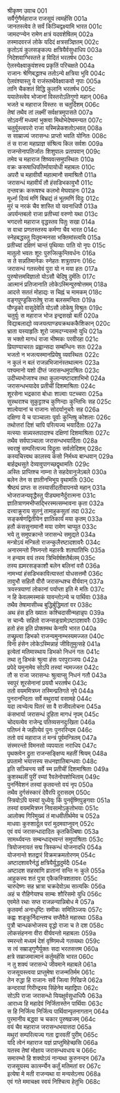 श्रीकृष्ण उवाच	001  
सर्वैर्गुणैर्महाराज राजसूयं त्वमर्हसि	001a  
जानतस्त्वेव ते सर्वं किञ्चिद्वक्ष्यामि भारत	001c  
जामदग्न्येन रामेण क्षत्रं यदवशेषितम्	002a  
तस्मादवरजं लोके यदिदं क्षत्रसञ्ज्ञितम्	002c  
कृतोऽयं कुलसङ्कल्पः क्षत्रियैर्वसुधाधिप	003a  
निदेशवाग्भिस्तत्ते ह विदितं भरतर्षभ	003c  
ऐलस्येक्ष्वाकुवंशस्य प्रकृतिं परिचक्षते	004a  
राजानः श्रेणिबद्धाश्च ततोऽन्ये क्षत्रिया भुवि	004c  
ऐलवंश्यास्तु ये राजंस्तथैवेक्ष्वाकवो नृपाः	005a  
तानि चैकशतं विद्धि कुलानि भरतर्षभ	005c  
ययातेस्त्वेव भोजानां विस्तरोऽतिगुणो महान्	006a  
भजते च महाराज विस्तरः स चतुर्दिशम्	006c  
तेषां तथैव तां लक्ष्मीं सर्वक्षत्रमुपासते	007a  
सोऽवनीं मध्यमां भुक्त्वा मिथोभेदेष्वमन्यत	007c  
चतुर्युस्त्वपरो राजा यस्मिन्नेकशतोऽभवत्	008a  
स साम्राज्यं जरासन्धः प्राप्तो भवति योनितः	008c  
तं स राजा महाप्राज्ञ संश्रित्य किल सर्वशः	009a  
राजन्सेनापतिर्जातः शिशुपालः प्रतापवान्	009c  
तमेव च महाराज शिष्यवत्समुपस्थितः	010a  
वक्रः करूषाधिपतिर्मायायोधी महाबलः	010c  
अपरौ च महावीर्यौ महात्मानौ समाश्रितौ	011a  
जरासन्धं महावीर्यं तौ हंसडिभकावुभौ	011c  
दन्तवक्रः करूषश्च कलभो मेघवाहनः	012a  
मूर्ध्ना दिव्यं मणिं बिभ्रद्यं तं भूतमणिं विदुः	012c  
मुरं च नरकं चैव शास्ति यो यवनाधिपौ	013a  
अपर्यन्तबलो राजा प्रतीच्यां वरुणो यथा	013c  
भगदत्तो महाराज वृद्धस्तव पितुः सखा	014a  
स वाचा प्रणतस्तस्य कर्मणा चैव भारत	014c  
स्नेहबद्धस्तु पितृवन्मनसा भक्तिमांस्त्वयि	015a  
प्रतीच्यां दक्षिणं चान्तं पृथिव्याः पाति यो नृपः	015c  
मातुलो भवतः शूरः पुरुजित्कुन्तिवर्धनः	016a  
स ते सन्नतिमानेकः स्नेहतः शत्रुतापनः	016c  
जरासन्धं गतस्त्वेवं पुरा यो न मया हतः	017a  
पुरुषोत्तमविज्ञातो योऽसौ चेदिषु दुर्मतिः	017c  
आत्मानं प्रतिजानाति लोकेऽस्मिन्पुरुषोत्तमम्	018a  
आदत्ते सततं मोहाद्यः स चिह्नं च मामकम्	018c  
वङ्गपुण्ड्रकिरातेषु राजा बलसमन्वितः	019a  
पौण्ड्रको वासुदेवेति योऽसौ लोकेषु विश्रुतः	019c  
चतुर्युः स महाराज भोज इन्द्रसखो बली	020a  
विद्याबलाद्यो व्यजयत्पाण्ड्यक्रथककैशिकान्	020c  
भ्राता यस्याहृतिः शूरो जामदग्न्यसमो युधि	021a  
स भक्तो मागधं राजा भीष्मकः परवीरहा	021c  
प्रियाण्याचरतः प्रह्वान्सदा सम्बन्धिनः सतः	022a  
भजतो न भजत्यस्मानप्रियेषु व्यवस्थितः	022c  
न कुलं न बलं राजन्नभिजानंस्तथात्मनः	023a  
पश्यमानो यशो दीप्तं जरासन्धमुपाश्रितः	023c  
उदीच्यभोजाश्च तथा कुलान्यष्टादशाभिभो	024a  
जरासन्धभयादेव प्रतीचीं दिशमाश्रिताः	024c  
शूरसेना भद्रकारा बोधाः शाल्वाः पटच्चराः	025a  
सुस्थराश्च सुकुट्टाश्च कुणिन्दाः कुन्तिभिः सह	025c  
शाल्वेयानां च राजानः सोदर्यानुचरैः सह	026a  
दक्षिणा ये च पाञ्चालाः पूर्वाः कुन्तिषु कोशलाः	026c  
तथोत्तरां दिशं चापि परित्यज्य भयार्दिताः	027a  
मत्स्याः सन्न्यस्तपादाश्च दक्षिणां दिशमाश्रिताः	027c  
तथैव सर्वपाञ्चाला जरासन्धभयार्दिताः	028a  
स्वराष्ट्रं सम्परित्यज्य विद्रुताः सर्वतोदिशम्	028c  
कस्यचित्त्वथ कालस्य कंसो निर्मथ्य बान्धवान्	029a  
बार्हद्रथसुते देव्यावुपागच्छद्वृथामतिः	029c  
अस्तिः प्राप्तिश्च नाम्ना ते सहदेवानुजेऽबले	030a  
बलेन तेन स ज्ञातीनभिभूय वृथामतिः	030c  
श्रैष्ठ्यं प्राप्तः स तस्यासीदतीवापनयो महान्	031a  
भोजराजन्यवृद्धैस्तु पीड्यमानैर्दुरात्मना	031c  
ज्ञातित्राणमभीप्सद्भिरस्मत्सम्भावना कृता	032a  
दत्त्वाक्रूराय सुतनुं तामाहुकसुतां तदा	032c  
सङ्कर्षणद्वितीयेन ज्ञातिकार्यं मया कृतम्	033a  
हतौ कंससुनामानौ मया रामेण चाप्युत	033c  
भये तु समुपक्रान्ते जरासन्धे समुद्यते	034a  
मन्त्रोऽयं मन्त्रितो राजन्कुलैरष्टादशावरैः	034c  
अनारमन्तो निघ्नन्तो महास्त्रैः शतघातिभिः	035a  
न हन्याम वयं तस्य त्रिभिर्वर्षशतैर्बलम्	035c  
तस्य ह्यमरसङ्काशौ बलेन बलिनां वरौ	036a  
नामभ्यां हंसडिभकावित्यास्तां योधसत्तमौ	036c  
तावुभौ सहितौ वीरौ जरासन्धश्च वीर्यवान्	037a  
त्रयस्त्रयाणां लोकानां पर्याप्ता इति मे मतिः	037c  
न हि केवलमस्माकं यावन्तोऽन्ये च पार्थिवाः	038a  
तथैव तेषामासीच्च बुद्धिर्बुद्धिमतां वर	038c  
अथ हंस इति ख्यातः कश्चिदासीन्महान्नृपः	039a  
स चान्यैः सहितो राजन्सङ्ग्रामेऽष्टादशावरैः	039c  
हतो हंस इति प्रोक्तमथ केनापि भारत	040a  
तच्छ्रुत्वा डिभको राजन्यमुनाम्भस्यमज्जत	040c  
विना हंसेन लोकेऽस्मिन्नाहं जीवितुमुत्सहे	041a  
इत्येतां मतिमास्थाय डिभको निधनं गतः	041c  
तथा तु डिभकं श्रुत्वा हंसः परपुरञ्जयः	042a  
प्रपेदे यमुनामेव सोऽपि तस्यां न्यमज्जत	042c  
तौ स राजा जरासन्धः श्रुत्वाप्सु निधनं गतौ	043a  
स्वपुरं शूरसेनानां प्रययौ भरतर्षभ	043c  
ततो वयममित्रघ्न तस्मिन्प्रतिगते नृपे	044a  
पुनरानन्दिताः सर्वे मथुरायां वसामहे	044c  
यदा त्वभ्येत्य पितरं सा वै राजीवलोचना	045a  
कंसभार्या जरासन्धं दुहिता मागधं नृपम्	045c  
चोदयत्येव राजेन्द्र पतिव्यसनदुःखिता	046a  
पतिघ्नं मे जहीत्येवं पुनः पुनररिन्दम	046c  
ततो वयं महाराज तं मन्त्रं पूर्वमन्त्रितम्	047a  
संस्मरन्तो विमनसो व्यपयाता नराधिप	047c  
पृथक्त्वेन द्रुता राजन्सङ्क्षिप्य महतीं श्रियम्	048a  
प्रपतामो भयात्तस्य सधनज्ञातिबान्धवाः	048c  
इति सञ्चिन्त्य सर्वे स्म प्रतीचीं दिशमाश्रिताः	049a  
कुशस्थलीं पुरीं रम्यां रैवतेनोपशोभिताम्	049c  
पुनर्निवेशनं तस्यां कृतवन्तो वयं नृप	050a  
तथैव दुर्गसंस्कारं देवैरपि दुरासदम्	050c  
स्त्रियोऽपि यस्यां युध्येयुः किं पुनर्वृष्णिपुङ्गवाः	051a  
तस्यां वयममित्रघ्न निवसामोऽकुतोभयाः	051c  
आलोक्य गिरिमुख्यं तं माधवीतीर्थमेव च	052a  
माधवाः कुरुशार्दूल परां मुदमवाप्नुवन्	052c  
एवं वयं जरासन्धादादितः कृतकिल्बिषाः	053a  
सामर्थ्यवन्तः सम्बन्धाद्भवन्तं समुपाश्रिताः	053c  
त्रियोजनायतं सद्म त्रिस्कन्धं योजनादधि	054a  
योजनान्ते शतद्वारं विक्रमक्रमतोरणम्	054c  
अष्टादशावरैर्नद्धं क्षत्रियैर्युद्धदुर्मदैः	054e  
अष्टादश सहस्राणि व्रातानां सन्ति नः कुले	055a  
आहुकस्य शतं पुत्रा एकैकस्त्रिशतावरः	055c  
चारुदेष्णः सह भ्रात्रा चक्रदेवोऽथ सात्यकिः	056a  
अहं च रौहिणेयश्च साम्बः शौरिसमो युधि	056c  
एवमेते रथाः सप्त राजन्नन्यान्निबोध मे	057a  
कृतवर्मा अनाधृष्टिः समीकः समितिञ्जयः	057c  
कह्वः शङ्कुर्निदान्तश्च सप्तैवैते महारथाः	058a  
पुत्रौ चान्धकभोजस्य वृद्धो राजा च ते दश	058c  
लोकसंहनना वीरा वीर्यवन्तो महाबलाः	059a  
स्मरन्तो मध्यमं देशं वृष्णिमध्ये गतव्यथाः	059c  
स त्वं सम्राड्गुणैर्युक्तः सदा भरतसत्तम	060a  
क्षत्रे सम्राजमात्मानं कर्तुमर्हसि भारत	060c  
न तु शक्यं जरासन्धे जीवमाने महाबले	061a  
राजसूयस्त्वया प्राप्तुमेषा राजन्मतिर्मम	061c  
तेन रुद्धा हि राजानः सर्वे जित्वा गिरिव्रजे	062a  
कन्दरायां गिरीन्द्रस्य सिंहेनेव महाद्विपाः	062c  
सोऽपि राजा जरासन्धो यियक्षुर्वसुधाधिपैः	063a  
आराध्य हि महादेवं निर्जितास्तेन पार्थिवाः	063c  
स हि निर्जित्य निर्जित्य पार्थिवान्पृतनागतान्	064a  
पुरमानीय बद्ध्वा च चकार पुरुषव्रजम्	064c  
वयं चैव महाराज जरासन्धभयात्तदा	065a  
मथुरां सम्परित्यज्य गता द्वारवतीं पुरीम्	065c  
यदि त्वेनं महाराज यज्ञं प्राप्तुमिहेच्छसि	066a  
यतस्व तेषां मोक्षाय जरासन्धवधाय च	066c  
समारम्भो हि शक्योऽयं नान्यथा कुरुनन्दन	067a  
राजसूयस्य कार्त्स्न्येन कर्तुं मतिमतां वर	067c  
इत्येषा मे मती राजन्यथा वा मन्यसेऽनघ	068a  
एवं गते ममाचक्ष्व स्वयं निश्चित्य हेतुभिः	068c  
